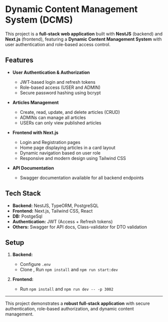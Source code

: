 # Dynamic Content Management System (DCMS)

This project is a **full-stack web application** built with **NestJS** (backend) and **Next.js** (frontend), featuring a **Dynamic Content Management System** with user authentication and role-based access control.

## Features

- **User Authentication & Authorization**  
  - JWT-based login and refresh tokens  
  - Role-based access (USER and ADMIN)  
  - Secure password hashing using bcrypt

- **Articles Management**  
  - Create, read, update, and delete articles (CRUD)  
  - ADMINs can manage all articles  
  - USERs can only view published articles

- **Frontend with Next.js**  
  - Login and Registration pages  
  - Home page displaying articles in a card layout  
  - Dynamic navigation based on user role  
  - Responsive and modern design using Tailwind CSS

- **API Documentation**  
  - Swagger documentation available for all backend endpoints  

## Tech Stack

- **Backend:** NestJS, TypeORM, PostgreSQL  
- **Frontend:** Next.js, Tailwind CSS, React
- **DB:** PostgeSql
- **Authentication:** JWT (Access + Refresh tokens)  
- **Others:** Swagger for API docs, Class-validator for DTO validation

## Setup

1. **Backend:**  
   - Configure `.env`  
   - Clone , Run `npm install` and `npm run start:dev`

2. **Frontend:**  
   - Run `npm install` and `npm run dev -- -p 3002`
   

---

This project demonstrates a **robust full-stack application** with secure authentication, role-based authorization, and dynamic content management.
